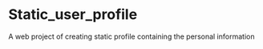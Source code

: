 # Static_user_profile
A web project of creating static profile containing the personal information 
